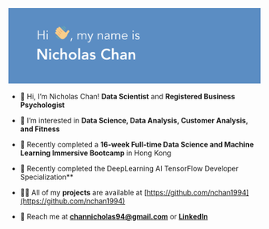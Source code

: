 ![GitHub Logo](/header.png)
<br>



- 👋 Hi, I’m Nicholas Chan! **Data Scientist** and **Registered Business Psychologist**

- 👀 I’m interested in **Data Science, Data Analysis, Customer Analysis, and Fitness**

- 📝 Recently completed a **16-week Full-time Data Science and Machine Learning Immersive Bootcamp** in Hong Kong

- 🌱 Recently completed the DeepLearning AI TensorFlow Developer Specialization** 

- 👨‍💻 All of my **projects** are available at [https://github.com/nchan1994](https://github.com/nchan1994)

- 💬 Reach me at **channicholas94@gmail.com** or **[LinkedIn](https://www.linkedin.com/in/nicholaschan19/)**

<br>


<!--***Looking for an opportunity that allows me to further develop and apply my technical and social skills*** -->
<br>
<br>

<!---
nchan1994/nchan1994 is a ✨ special ✨ repository because its `README.md` (this file) appears on your GitHub profile.
You can click the Preview link to take a look at your changes.
--->
<br>
